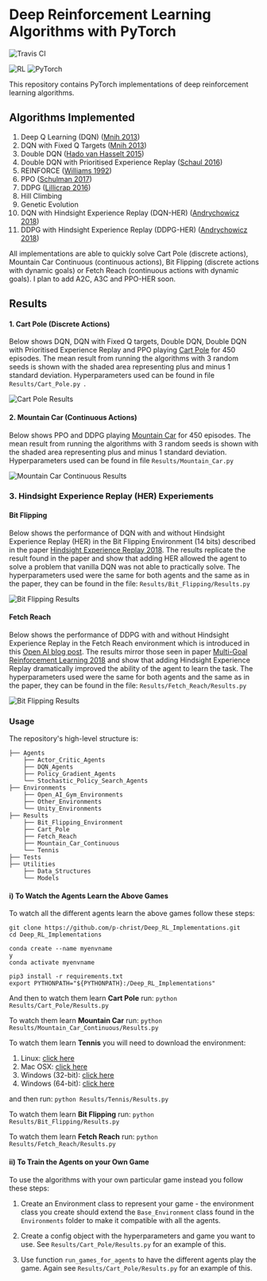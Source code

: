 # Deep Reinforcement Learning Algorithms with PyTorch

![Travis CI](https://travis-ci.org/p-christ/Deep-Reinforcement-Learning-Algorithms-with-PyTorch.svg?branch=master)

![RL](Environments/Animation_Gifs/RL_image.jpeg)   ![PyTorch](Environments/Animation_Gifs/PyTorch-logo-2.jpg)

This repository contains PyTorch implementations of deep reinforcement learning algorithms. 

## **Algorithms Implemented** 

1. Deep Q Learning (DQN) ([Mnih 2013](https://arxiv.org/pdf/1312.5602.pdf))  
1. DQN with Fixed Q Targets ([Mnih 2013](https://arxiv.org/pdf/1312.5602.pdf))
1. Double DQN ([Hado van Hasselt 2015](https://arxiv.org/pdf/1509.06461.pdf))
1. Double DQN with Prioritised Experience Replay ([Schaul 2016](https://arxiv.org/pdf/1511.05952.pdf))
1. REINFORCE ([Williams 1992](http://www-anw.cs.umass.edu/~barto/courses/cs687/williams92simple.pdf))
1. PPO ([Schulman 2017](https://openai-public.s3-us-west-2.amazonaws.com/blog/2017-07/ppo/ppo-arxiv.pdf))
1. DDPG ([Lillicrap 2016](https://arxiv.org/pdf/1509.02971.pdf)) 
1. Hill Climbing
1. Genetic Evolution
1. DQN with Hindsight Experience Replay (DQN-HER) ([Andrychowicz 2018](https://arxiv.org/pdf/1707.01495.pdf))
1. DDPG with Hindsight Experience Replay (DDPG-HER) ([Andrychowicz 2018](https://arxiv.org/pdf/1707.01495.pdf)) 

All implementations are able to quickly solve Cart Pole (discrete actions), Mountain Car Continuous (continuous actions), 
Bit Flipping (discrete actions with dynamic goals) or Fetch Reach (continuous actions with dynamic goals). I plan to add A2C, A3C and PPO-HER soon.


## **Results**

#### 1. Cart Pole (Discrete Actions)

Below shows DQN, DQN with Fixed Q targets, Double DQN, Double DQN with Prioritised Experience Replay and PPO playing
 [Cart Pole](https://github.com/openai/gym/wiki/CartPole-v0) for 450 episodes. The mean result from running the algorithms 
 with 3 random seeds is shown with the shaded area representing plus and minus 1 standard deviation. Hyperparameters
 used can be found in file `Results/Cart_Pole.py `. 

![Cart Pole Results](Results/Data_And_Graphs/Cart_Pole_Results_Graph.png)

#### 2. Mountain Car (Continuous Actions)

Below shows PPO and DDPG playing [Mountain Car](https://github.com/openai/gym/wiki/MountainCarContinuous-v0) for 450 episodes. The mean result from running the algorithms with 3 random 
seeds is shown with the shaded area representing plus and minus 1 standard deviation. Hyperparameters
 used can be found in file `Results/Mountain_Car.py `

![Mountain Car Continuous Results](Results/Data_And_Graphs/Mountain_Car_Results_Graph.png)


### 3. Hindsight Experience Replay (HER) Experiements


#### Bit Flipping 

Below shows the performance of DQN with and without Hindsight Experience Replay (HER) in the Bit Flipping Environment (14 bits) described
in the paper [Hindsight Experience Replay 2018](https://arxiv.org/pdf/1707.01495.pdf). The results replicate the result 
found in the paper and show that adding HER allowed the agent to solve a problem that vanilla DQN was not able
 to practically solve. The hyperparameters used were the same for both agents and the same as in the paper, they can be found in the file: `Results/Bit_Flipping/Results.py`    

![Bit Flipping Results](Results/Bit_Flipping/Results_Graph.png)

#### Fetch Reach

Below shows the performance of DDPG with and without Hindsight Experience Replay in the Fetch Reach environment
which is introduced in this [Open AI blog post](https://blog.openai.com/ingredients-for-robotics-research/). The results
mirror those seen in paper [Multi-Goal Reinforcement Learning 2018](https://arxiv.org/pdf/1802.09464.pdf) and show that adding Hindsight Experience Replay
dramatically improved the ability of the agent to learn the task. The hyperparameters used were the same for both agents and the same as in the paper, they can be found 
in the file: `Results/Fetch_Reach/Results.py`

![Bit Flipping Results](Results/Fetch_Reach/Results_Graph.png)



### Usage ###

The repository's high-level structure is:
 
    ├── Agents                    
        ├── Actor_Critic_Agents   
        ├── DQN_Agents         
        ├── Policy_Gradient_Agents
        └── Stochastic_Policy_Search_Agents 
    ├── Environments
        ├── Open_AI_Gym_Environments   
        ├── Other_Environments         
        └── Unity_Environments    
    ├── Results
        ├── Bit_Flipping_Environment   
        ├── Cart_Pole
        ├── Fetch_Reach
        ├── Mountain_Car_Continuous             
        └── Tennis        
    ├── Tests
    ├── Utilities
        ├── Data_Structures             
        └── Models            
   

#### i) To Watch the Agents Learn the Above Games  

To watch all the different agents learn the above games follow these steps:

```commandline
git clone https://github.com/p-christ/Deep_RL_Implementations.git
cd Deep_RL_Implementations

conda create --name myenvname
y
conda activate myenvname

pip3 install -r requirements.txt
export PYTHONPATH="${PYTHONPATH}:/Deep_RL_Implementations"
``` 

And then to watch them learn **Cart Pole** run:
`python Results/Cart_Pole/Results.py`

To watch them learn **Mountain Car** run: `python Results/Mountain_Car_Continuous/Results.py`

To watch them learn **Tennis** you will need to download the environment:

1. Linux: [click here](https://s3-us-west-1.amazonaws.com/udacity-drlnd/P3/Tennis/Tennis_Linux.zip)
1. Mac OSX: [click here](https://s3-us-west-1.amazonaws.com/udacity-drlnd/P3/Tennis/Tennis.app.zip)
1. Windows (32-bit): [click here](https://s3-us-west-1.amazonaws.com/udacity-drlnd/P3/Tennis/Tennis_Windows_x86.zip)
1. Windows (64-bit): [click here](https://s3-us-west-1.amazonaws.com/udacity-drlnd/P3/Tennis/Tennis_Windows_x86_64.zip)

and then run: `python Results/Tennis/Results.py`

To watch them learn **Bit Flipping** run: `python Results/Bit_Flipping/Results.py`

To watch them learn **Fetch Reach** run: `python Results/Fetch_Reach/Results.py`


#### ii) To Train the Agents on your Own Game  

To use the algorithms with your own particular game instead you follow these steps:
 
1. Create an Environment class to represent your game - the environment class you create should extend the `Base_Environment` class found in the `Environments` folder to make 
it compatible with all the agents.  

2. Create a config object with the hyperparameters and game you want to use. See `Results/Cart_Pole/Results.py` for an example of this.
3. Use function `run_games_for_agents` to have the different agents play the game. Again see `Results/Cart_Pole/Results.py` for an example of this.
